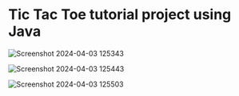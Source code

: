 # Tic Tac Toe tutorial project using Java

![Screenshot 2024-04-03 125343](https://github.com/IrfanFaiq/Tic-Tac-Toe/assets/93464504/dc30c91a-f26a-4fa1-acf2-1a443ce4d1fa)

![Screenshot 2024-04-03 125443](https://github.com/IrfanFaiq/Tic-Tac-Toe/assets/93464504/f1c8dfbe-ceac-409d-9bd5-01fba4580644)

![Screenshot 2024-04-03 125503](https://github.com/IrfanFaiq/Tic-Tac-Toe/assets/93464504/f4fb8a9e-0f73-40f4-820c-b630f0c2a17c)
